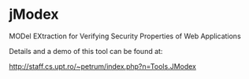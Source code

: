 # jModex
MODel EXtraction for Verifying Security Properties of Web Applications

Details and a demo of this tool can be found at:

http://staff.cs.upt.ro/~petrum/index.php?n=Tools.JModex
